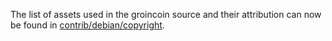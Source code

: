 The list of assets used in the groincoin source and their attribution can now be found in [contrib/debian/copyright](../contrib/debian/copyright).
